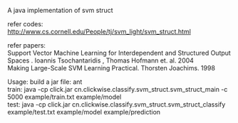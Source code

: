 

A java implementation of svm struct

refer codes:<br>
  http://www.cs.cornell.edu/People/tj/svm_light/svm_struct.html

refer papers:<br>
   Support Vector Machine Learning for Interdependent and Structured Output Spaces . Ioannis Tsochantaridis , Thomas Hofmann et. al. 2004 <br>
   Making Large-Scale SVM Learning Practical. Thorsten Joachims. 1998 <br>
   
Usage:
   build a jar file: ant <br>
   train: java  -cp click.jar cn.clickwise.classify.svm_struct.svm_struct_main -c 5000 example/train.txt example/model<br>
   test:   java  -cp click.jar cn.clickwise.classify.svm_struct.svm_struct_classify example/test.txt example/model example/prediction<br>
   
